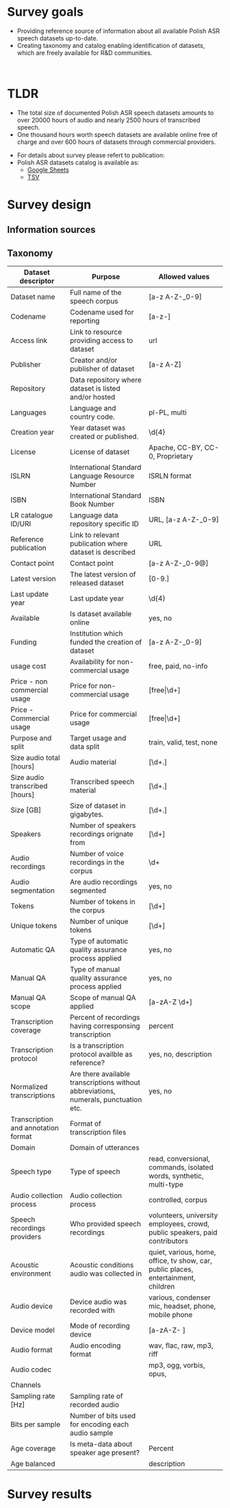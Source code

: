 
# Survey goals
- Providing reference source of information about all available Polish ASR speech datasets up-to-date.
- Creating taxonomy and catalog enabling identification of datasets, which are freely available for R&D communities.
<br>

# TLDR 
- The total size of documented Polish ASR speech datasets amounts to over 20000 hours of audio and nearly 2500 hours of transcribed speech.
- One thousand hours worth speech datasets are available online free of charge and over 600 hours of datasets through commercial providers.
* For details about survey please refert to publication: 
* Polish ASR datasets catalog is available as:
  * [Google Sheets](https://docs.google.com/spreadsheets/d/181EDfwZNtHgHFOMaKNtgKssrYDX4tXTJ9POMzBsCRlI/edit?usp=sharing)
  * [TSV](https://github.com/goodmike31/pl-asr-datasets-survey/blob/main/pl-asr-datasets-catalog-latest.tsv)

# Survey design

## Information sources

## Taxonomy
|Dataset descriptor                 |Purpose                                                                             |Allowed values                                                                    |
|-----------------------------------|------------------------------------------------------------------------------------|----------------------------------------------------------------------------------|
|Dataset name                       |Full name of the speech corpus                                                      |[a-z A-Z\-\_0-9]                                                                  |
|Codename                           |Codename used for reporting                                                         |[a-z\-]                                                                           |
|Access link                        |Link to resource providing access to dataset                                        |url                                                                               |
|Publisher                          |Creator and/or publisher of dataset                                                 |[a-z A-Z]                                                                         |
|Repository                         |Data repository where dataset is listed and/or hosted                               |                                                                                  |
|Languages                          |Language and country code.                                                          |pl-PL, multi                                                                      |
|Creation year                      |Year dataset was created or published.                                              |\d{4}                                                                             |
|License                            |License of dataset                                                                  |Apache, CC-BY, CC-0, Proprietary                                                  |
|ISLRN                              |International Standard Language Resource Number                                     |ISRLN format                                                                      |
|ISBN                               |International Standard Book Number                                                  |ISBN                                                                              |
|LR catalogue ID/URI                |Language data repository specific ID                                                |URL,  [a-z A-Z\-\_0-9]                                                            |
|Reference publication              |Link to relevant publication where dataset is described                             |URL                                                                               |
|Contact point                      |Contact point                                                                       |[a-z A-Z\-\_0-9\@]                                                                |
|Latest version                     |The latest version of released dataset                                              |[0-9\.]                                                                           |
|Last update year                   |Last update year                                                                    |\d{4}                                                                             |
|Available                          |Is dataset available online                                                         |yes, no                                                                           |
|Funding                            |Institution which funded the creation of dataset                                    |[a-z A-Z\-\_0-9]                                                                  |
|usage cost                         |Availability for non-commercial usage                                               |free, paid, no-info                                                               |
|Price - non commercial usage       |Price for non-commercial usage                                                      |[free&#124;\d+]                                                                        |
|Price - Commercial usage           |Price for commercial usage                                                          |[free&#124;\d+]                                                                        |
|Purpose and split                  |Target usage and data split                                                         |train, valid, test, none                                                          |
|Size audio total [hours]           |Audio material                                                                      |[\d+\.]                                                                           |
|Size audio transcribed [hours]     |Transcribed speech material                                                         |[\d+\.]                                                                           |
|Size [GB]                          |Size of dataset in gigabytes.                                                       |[\d+\.]                                                                           |
|Speakers                           |Number of speakers recordings orignate from                                         |[\d+]                                                                             |
|Audio recordings                   |Number of voice recordings in the corpus                                            |\d+                                                                               |
|Audio segmentation                 |Are audio recordings segmented                                                      |yes, no                                                                           |
|Tokens                             |Number of tokens in the corpus                                                      |[\d+]                                                                             |
|Unique tokens                      |Number of unique tokens                                                             |[\d+]                                                                             |
|Automatic QA                       |Type of automatic quality assurance process applied                                 |yes, no                                                                           |
|Manual QA                          |Type of manual quality assurance process applied                                    |yes, no                                                                           |
|Manual QA scope                    |Scope of manual QA applied                                                          |[a-zA-Z \d+]                                                                      |
|Transcription coverage             |Percent of recordings having corresponsing transcription                            |percent                                                                           |
|Transcription protocol             |Is a transcription protocol availble as reference?                                  |yes, no, description                                                              |
|Normalized transcriptions          |Are there available transcriptions without abbreviations, numerals, punctuation etc.|yes, no                                                                           |
|Transcription and annotation format|Format of transcription files                                                       |                                                                                  |
|Domain                             |Domain of utterances                                                                |                                                                                  |
|Speech type                        |Type of speech                                                                      |read, conversional, commands, isolated words, synthetic, multi-type               |
|Audio collection process           |Audio collection process                                                            |controlled, corpus                                                                |
|Speech recordings providers        |Who provided speech recordings                                                      |volunteers, university employees, crowd, public speakers, paid contributors       |
|Acoustic environment               |Acoustic conditions audio was collected in                                          |quiet, various, home, office, tv show, car, public places, entertainment, children|
|Audio device                       |Device audio was recorded with                                                      |various, condenser mic, headset, phone, mobile phone                              |
|Device model                       |Mode of recording device                                                            |[a-zA-Z\- ]                                                                       |
|Audio format                       |Audio encoding format                                                               |wav, flac, raw, mp3, riff                                                         |
|Audio codec                        |                                                                                    |mp3, ogg, vorbis, opus,                                                           |
|Channels                           |                                                                                    |                                                                                  |
|Sampling rate [Hz]                 |Sampling rate of recorded audio                                                     |                                                                                  |
|Bits per sample                    |Number of bits used for encoding each audio sample                                  |                                                                                  |
|Age coverage                       |Is meta-data about speaker age present?                                             |Percent                                                                           |
|Age balanced                       |                                                                                    |description                                                                       |


# Survey results

